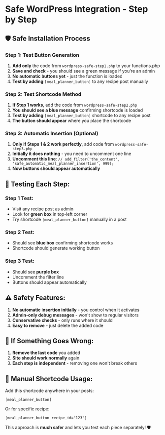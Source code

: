 # Safe WordPress Integration - Step by Step

## 🛡️ **Safe Installation Process**

### **Step 1: Test Button Generation** 
1. **Add only** the code from `wordpress-safe-step1.php` to your functions.php
2. **Save and check** - you should see a green message if you're an admin
3. **No automatic buttons yet** - just the function is loaded
4. **Test by adding** `[meal_planner_button]` to any recipe post manually

### **Step 2: Test Shortcode Method**
1. **If Step 1 works**, add the code from `wordpress-safe-step2.php`
2. **You should see a blue message** confirming shortcode is loaded
3. **Test by adding** `[meal_planner_button]` shortcode to any recipe post
4. **The button should appear** where you place the shortcode

### **Step 3: Automatic Insertion (Optional)**
1. **Only if Steps 1 & 2 work perfectly**, add code from `wordpress-safe-step3.php`
2. **Initially it does nothing** - you need to uncomment one line
3. **Uncomment this line**: `// add_filter('the_content', 'safe_automatic_meal_planner_insertion', 999);`
4. **Now buttons should appear automatically**

## 🧪 **Testing Each Step:**

### **Step 1 Test:**
- Visit any recipe post as admin
- Look for **green box** in top-left corner
- Try shortcode `[meal_planner_button]` manually in a post

### **Step 2 Test:**
- Should see **blue box** confirming shortcode works
- Shortcode should generate working button

### **Step 3 Test:**
- Should see **purple box** 
- Uncomment the filter line
- Buttons should appear automatically

## ⚠️ **Safety Features:**

1. **No automatic insertion initially** - you control when it activates
2. **Admin-only debug messages** - won't show to regular visitors  
3. **Conservative checks** - only runs where it should
4. **Easy to remove** - just delete the added code

## 🔧 **If Something Goes Wrong:**

1. **Remove the last code** you added
2. **Site should work normally** again
3. **Each step is independent** - removing one won't break others

## 📱 **Manual Shortcode Usage:**

Add this shortcode anywhere in your posts:
```
[meal_planner_button]
```

Or for specific recipe:
```
[meal_planner_button recipe_id="123"]
```

This approach is **much safer** and lets you test each piece separately! 🛡️